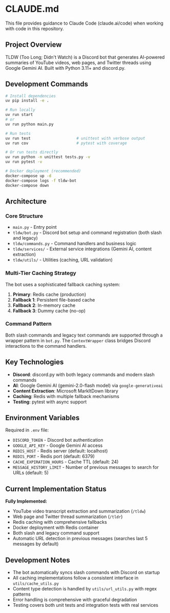 # CLAUDE.md

This file provides guidance to Claude Code (claude.ai/code) when working with code in this repository.

## Project Overview

TLDW (Too Long; Didn't Watch) is a Discord bot that generates AI-powered summaries of YouTube videos, web pages, and Twitter threads using Google Gemini AI. Built with Python 3.11+ and discord.py.

## Development Commands

```bash
# Install dependencies
uv pip install -e .

# Run locally
uv run start
# or
uv run python main.py

# Run tests
uv run test                    # unittest with verbose output
uv run cov                     # pytest with coverage

# Or run tests directly
uv run python -m unittest tests.py -v
uv run pytest -v

# Docker deployment (recommended)
docker-compose up -d
docker-compose logs -f tldw-bot
docker-compose down
```

## Architecture

### Core Structure
- `main.py` - Entry point
- `tldw/bot.py` - Discord bot setup and command registration (both slash and legacy)
- `tldw/commands.py` - Command handlers and business logic
- `tldw/services/` - External service integrations (Gemini AI, content extraction)
- `tldw/utils/` - Utilities (caching, URL validation)

### Multi-Tier Caching Strategy
The bot uses a sophisticated fallback caching system:
1. **Primary**: Redis cache (production)
2. **Fallback 1**: Persistent file-based cache
3. **Fallback 2**: In-memory cache
4. **Fallback 3**: Dummy cache (no-op)

### Command Pattern
Both slash commands and legacy text commands are supported through a wrapper pattern in `bot.py`. The `ContextWrapper` class bridges Discord interactions to the command handlers.

## Key Technologies

- **Discord**: discord.py with both legacy commands and modern slash commands
- **AI**: Google Gemini AI (gemini-2.0-flash model) via `google-generativeai`
- **Content Extraction**: Microsoft MarkItDown library
- **Caching**: Redis with multiple fallback mechanisms
- **Testing**: pytest with async support

## Environment Variables

Required in `.env` file:
- `DISCORD_TOKEN` - Discord bot authentication
- `GOOGLE_API_KEY` - Google Gemini AI access
- `REDIS_HOST` - Redis server (default: localhost)
- `REDIS_PORT` - Redis port (default: 6379)
- `CACHE_EXPIRATION_HOURS` - Cache TTL (default: 24)
- `MESSAGE_HISTORY_LIMIT` - Number of previous messages to search for URLs (default: 5)

## Current Implementation Status

**Fully Implemented:**
- YouTube video transcript extraction and summarization (`/tldw`)
- Web page and Twitter thread summarization (`/tldr`)
- Redis caching with comprehensive fallbacks
- Docker deployment with Redis container
- Both slash and legacy command support
- Automatic URL detection in previous messages (searches last 5 messages by default)

## Development Notes

- The bot automatically syncs slash commands with Discord on startup
- All caching implementations follow a consistent interface in `utils/cache_utils.py`
- Content type detection is handled by `utils/url_utils.py` with regex patterns
- Error handling is comprehensive with graceful degradation
- Testing covers both unit tests and integration tests with real services